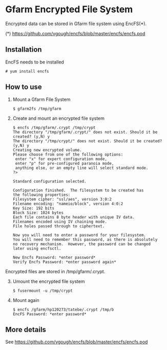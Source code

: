 # Gfarm Encrypted File System

Encrypted data can be stored in Gfarm file system using
EncFS(*).

(*) https://github.com/vgough/encfs/blob/master/encfs/encfs.pod

## Installation

EncFS needs to be installed

    # yum install encfs

## How to use

1. Mount a Gfarm File System

       $ gfarm2fs /tmp/gfarm

2. Create and mount an encrypted file system

       $ encfs /tmp/gfarm/.crypt /tmp/crypt
       The directory "/tmp/gfarm/.crypt/" does not exist. Should it be created? (y,N) y
       The directory "/tmp/crypt/" does not exist. Should it be created? (y,N) y
       Creating new encrypted volume.
       Please choose from one of the following options:
        enter "x" for expert configuration mode,
        enter "p" for pre-configured paranoia mode,
        anything else, or an empty line will select standard mode.
       ?>
       
       Standard configuration selected.
       
       Configuration finished.  The filesystem to be created has
       the following properties:
       Filesystem cipher: "ssl/aes", version 3:0:2
       Filename encoding: "nameio/block", version 4:0:2
       Key Size: 192 bits
       Block Size: 1024 bytes
       Each file contains 8 byte header with unique IV data.
       Filenames encoded using IV chaining mode.
       File holes passed through to ciphertext.
       
       Now you will need to enter a password for your filesystem.
       You will need to remember this password, as there is absolutely
       no recovery mechanism.  However, the password can be changed
       later using encfsctl.
       
       New Encfs Password: *enter password*
       Verify Encfs Password: *enter password again*

Encrypted files are stored in /tmp/gfarm/.crypt.

3. Umount the encrypted file system

       $ fusermount -u /tmp/crypt

4. Mount again

       $ encfs /gfarm/hp120273/tatebe/.crypt /tmp/b
       EncFS Password: *enter password*

## More details

See https://github.com/vgough/encfs/blob/master/encfs/encfs.pod
